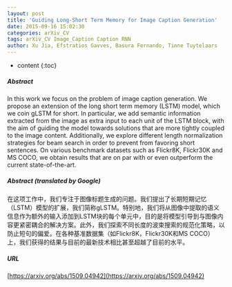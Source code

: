 ```yaml
---
layout: post
title: 'Guiding Long-Short Term Memory for Image Caption Generation'
date: 2015-09-16 15:02:30
categories: arXiv_CV
tags: arXiv_CV Image_Caption Caption RNN
author: Xu Jia, Efstratios Gavves, Basura Fernando, Tinne Tuytelaars
---
```


* content
{:toc}

##### Abstract
In this work we focus on the problem of image caption generation. We propose an extension of the long short term memory (LSTM) model, which we coin gLSTM for short. In particular, we add semantic information extracted from the image as extra input to each unit of the LSTM block, with the aim of guiding the model towards solutions that are more tightly coupled to the image content. Additionally, we explore different length normalization strategies for beam search in order to prevent from favoring short sentences. On various benchmark datasets such as Flickr8K, Flickr30K and MS COCO, we obtain results that are on par with or even outperform the current state-of-the-art.

##### Abstract (translated by Google)
在这项工作中，我们专注于图像标题生成的问题。我们提出了长期短期记忆（LSTM）模型的扩展，我们简称gLSTM。特别地，我们将从图像中提取的语义信息作为额外的输入添加到LSTM块的每个单元中，目的是将模型引导到与图像内容更紧密耦合的解决方案。此外，我们探索不同长度的波束搜索的规范化策略，以防止短句的偏爱。在各种基准数据集（如Flickr8K，Flickr30K和MS COCO）上，我们获得的结果与目前的最新技术相比甚至超越了目前的水平。

##### URL
[https://arxiv.org/abs/1509.04942](https://arxiv.org/abs/1509.04942)

